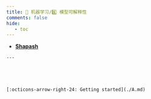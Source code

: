 ```yaml
---
title: 👺 机器学习/6️⃣ 模型可解释性
comments: false
hide:
   - toc
---
```


<div class="grid cards index-info" markdown>

-    __[Shapash](./A.md)__

	---

	

	

	[:octicons-arrow-right-24: Getting started](./A.md)

</div>